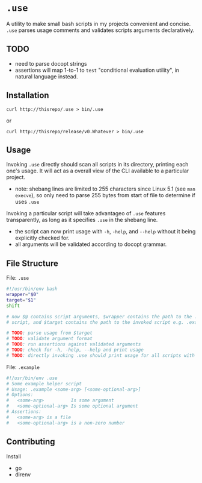 # `.use`

A utility to make small bash scripts in my projects convenient and concise.
`.use` parses usage comments and validates scripts arguments declaratively.

## TODO

- need to parse docopt strings
- assertions will map 1-to-1 to `test` "conditional evaluation utility", in natural language instead.

## Installation

`curl http://thisrepo/.use > bin/.use`

or

`curl http://thisrepo/release/v0.Whatever > bin/.use`

## Usage

Invoking `.use` directly should scan all scripts in its directory, printing
each one's usage. It will act as a overall view of the CLI available to a
particular project.
- note: shebang lines are limited to 255 characters since Linux 5.1 (see `man
  execve`), so only need to parse 255 bytes from start of file to determine if
  uses `.use`

Invoking a particular script will take advantageo of `.use` features
transparently, as long as it specifies `.use` in the shebang line.
- the script can now print usage with `-h`, `-help`, and `--help` without it
  being explicitly checked for.
- all arguments will be validated according to docopt grammar.

## File Structure

File: `.use`

```sh
#!/usr/bin/env bash
wrapper="$0"
target="$1"
shift

# now $@ contains script arguments, $wrapper contains the path to the .use
# script, and $target contains the path to the invoked script e.g. .example 

# TODO: parse usage from $target
# TODO: validate argument format
# TODO: run assertions against validated arguments
# TODO: check for -h, -help, --help and print usage
# TODO: directly invoking .use should print usage for all scripts with shebang `.use`.
```

File: `.example`

```sh
#!/usr/bin/env .use
# Some example helper script
# Usage: .example <some-arg> [<some-optional-arg>]
# Options:
#   <some-arg>          Is some argument
#   <some-optional-arg> Is some optional argument
# Assertions:
#   <some-arg> is a file
#   <some-optional-arg> is a non-zero number
```

## Contributing

Install
- go
- direnv
